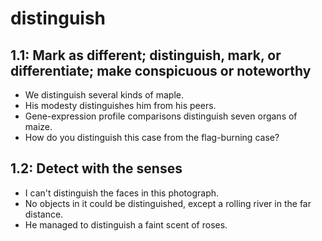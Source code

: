 # distinguish
## 1.1: Mark as different; distinguish, mark, or differentiate; make conspicuous or noteworthy

  *  We distinguish several kinds of maple.
  *  His modesty distinguishes him from his peers.
  *  Gene-expression profile comparisons distinguish seven organs of maize.
  *  How do you distinguish this case from the flag-burning case?

## 1.2: Detect with the senses

  *  I can't distinguish the faces in this photograph.
  *  No objects in it could be distinguished, except a rolling river in the far distance.
  *  He managed to distinguish a faint scent of roses.

